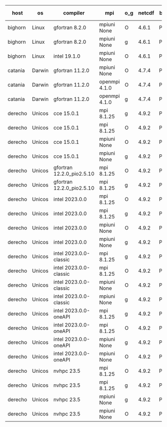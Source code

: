 

| host     | os       | compiler                              | mpi                      | o_g        | netcdf        | build       | u_pass          | u_fail          | s_pass            | s_fail            | e_pass             | e_fail             | nuopc_pass       | nuopc_fail       | artifacts link          |
|----------|----------|---------------------------------------|--------------------------|------------|---------------|-------------|-----------------|-----------------|-------------------|-------------------|--------------------|--------------------|------------------|------------------|-------------------------|
| bighorn | Linux | gfortran 8.2.0 | mpiuni None  | O | 4.6.1  | PASS | 12424 | 0 | 8 | 0 | 44 | 0 | None | None | <a href="https://github.com/esmf-org/esmf-test-artifacts/tree/1d583ece17ff4974343effeff4b4ef890e04fced/fix_iso_c_binding/gfortran/8.2.0/O/mpiuni/None" target="_blank">1d583ec</a> | 
| bighorn | Linux | gfortran 8.2.0 | mpiuni None  | g | 4.6.1  | PASS | 12424 | 0 | 8 | 0 | 44 | 0 | None | None | <a href="https://github.com/esmf-org/esmf-test-artifacts/tree/44ab8be867a4694f26ffa066a00b13c053f0ef79/fix_iso_c_binding/gfortran/8.2.0/g/mpiuni/None" target="_blank">44ab8be</a> | 
| bighorn | Linux | intel 19.1.0 | mpiuni None  | O | 4.6.1  | PASS | 12424 | 0 | 8 | 0 | 44 | 0 | None | None | <a href="https://github.com/esmf-org/esmf-test-artifacts/tree/6592b5cd3f54fefa0084cee4f9dbbd9e906c4b74/fix_iso_c_binding/intel/19.1.0/O/mpiuni/None" target="_blank">6592b5c</a> | 
| catania | Darwin | gfortran 11.2.0 | mpiuni None  | O | 4.7.4  | PASS | 12424 | 0 | 8 | 0 | 44 | 0 | None | None | <a href="https://github.com/esmf-org/esmf-test-artifacts/tree/b580bea7caf10428bd6ca8b48b84cd055629a4af/fix_iso_c_binding/gfortran/11.2.0/O/mpiuni/None" target="_blank">b580bea</a> | 
| catania | Darwin | gfortran 11.2.0 | openmpi 4.1.0  | O | 4.7.4  | PASS | 14089 | 3 | 49 | 0 | 81 | 0 | 47 | 0 | <a href="https://github.com/esmf-org/esmf-test-artifacts/tree/e41b3bfb4658bb1167f148a87cd2afd6440447ea/fix_iso_c_binding/gfortran/11.2.0/O/openmpi/4.1.0" target="_blank">e41b3bf</a> | 
| catania | Darwin | gfortran 11.2.0 | openmpi 4.1.0  | g | 4.7.4  | PASS | 14089 | 3 | 49 | 0 | 81 | 0 | 47 | 0 | <a href="https://github.com/esmf-org/esmf-test-artifacts/tree/6b767b98ae4a707ac977fe3a8c8f87d952360c83/fix_iso_c_binding/gfortran/11.2.0/g/openmpi/4.1.0" target="_blank">6b767b9</a> | 
| derecho | Unicos | cce 15.0.1 | mpi 8.1.25  | g | 4.9.2  | PASS | 14016 | 76 | 49 | 0 | 81 | 0 | 47 | 0 | <a href="https://github.com/esmf-org/esmf-test-artifacts/tree/44ccb98bbedef39346efe0c36065053af5492f9a/fix_iso_c_binding/cce/15.0.1/g/mpi/8.1.25" target="_blank">44ccb98</a> | 
| derecho | Unicos | cce 15.0.1 | mpi 8.1.25  | O | 4.9.2  | PASS | 14013 | 79 | 49 | 0 | 81 | 0 | 47 | 0 | <a href="https://github.com/esmf-org/esmf-test-artifacts/tree/53ccaf6980bb88e3d229c24c17a3bcfc1055fa19/fix_iso_c_binding/cce/15.0.1/O/mpi/8.1.25" target="_blank">53ccaf6</a> | 
| derecho | Unicos | cce 15.0.1 | mpiuni None  | O | 4.9.2  | PASS | 12346 | 78 | 8 | 0 | 44 | 0 | None | None | <a href="https://github.com/esmf-org/esmf-test-artifacts/tree/c4f4d2eafd5bcdb37ef02051291221a2c42f30d7/fix_iso_c_binding/cce/15.0.1/O/mpiuni/None" target="_blank">c4f4d2e</a> | 
| derecho | Unicos | cce 15.0.1 | mpiuni None  | g | 4.9.2  | PASS | 12348 | 76 | 8 | 0 | 44 | 0 | None | None | <a href="https://github.com/esmf-org/esmf-test-artifacts/tree/95ee897750f78c014bbcb76742bb333fd157ba11/fix_iso_c_binding/cce/15.0.1/g/mpiuni/None" target="_blank">95ee897</a> | 
| derecho | Unicos | gfortran 12.2.0_pio2.5.10 | mpi 8.1.25  | O | 4.9.2  | PASS | 14092 | 0 | 49 | 0 | 81 | 0 | 47 | 0 | <a href="https://github.com/esmf-org/esmf-test-artifacts/tree/9347599778cdf8e881d8b29f61f8e5f694f2ea00/fix_iso_c_binding/gfortran/12.2.0_pio2.5.10/O/mpi/8.1.25" target="_blank">9347599</a> | 
| derecho | Unicos | gfortran 12.2.0_pio2.5.10 | mpi 8.1.25  | g | 4.9.2  | PASS | 14092 | 0 | 49 | 0 | 81 | 0 | 47 | 0 | <a href="https://github.com/esmf-org/esmf-test-artifacts/tree/82de0566f2802eaa6a2dc2ad33914265e58c8433/fix_iso_c_binding/gfortran/12.2.0_pio2.5.10/g/mpi/8.1.25" target="_blank">82de056</a> | 
| derecho | Unicos | intel 2023.0.0 | mpi 8.1.25  | O | 4.9.2  | PASS | 14092 | 0 | 49 | 0 | 81 | 0 | 47 | 0 | <a href="https://github.com/esmf-org/esmf-test-artifacts/tree/a23d2b84ff6712cada1a9c4cb26a091501ef287a/fix_iso_c_binding/intel/2023.0.0/O/mpi/8.1.25" target="_blank">a23d2b8</a> | 
| derecho | Unicos | intel 2023.0.0 | mpi 8.1.25  | g | 4.9.2  | PASS | 14092 | 0 | 49 | 0 | 81 | 0 | 47 | 0 | <a href="https://github.com/esmf-org/esmf-test-artifacts/tree/a1d20d0cd5081dde93ab3d075f3333d615e82c4f/fix_iso_c_binding/intel/2023.0.0/g/mpi/8.1.25" target="_blank">a1d20d0</a> | 
| derecho | Unicos | intel 2023.0.0 | mpiuni None  | O | 4.9.2  | PASS | 12424 | 0 | 8 | 0 | 44 | 0 | None | None | <a href="https://github.com/esmf-org/esmf-test-artifacts/tree/135b21fc86c23b0d8e7ce1c5669cf10cfa92bec7/fix_iso_c_binding/intel/2023.0.0/O/mpiuni/None" target="_blank">135b21f</a> | 
| derecho | Unicos | intel 2023.0.0 | mpiuni None  | g | 4.9.2  | PASS | 12424 | 0 | 8 | 0 | 44 | 0 | None | None | <a href="https://github.com/esmf-org/esmf-test-artifacts/tree/9ce47d00f453c1c88010aa7c156dbdc634b651b5/fix_iso_c_binding/intel/2023.0.0/g/mpiuni/None" target="_blank">9ce47d0</a> | 
| derecho | Unicos | intel 2023.0.0-classic | mpi 8.1.25  | g | 4.9.2  | PASS | 14092 | 0 | 49 | 0 | 81 | 0 | 47 | 0 | <a href="https://github.com/esmf-org/esmf-test-artifacts/tree/b344efd7b3ba85aebd3168c1db65dd9543311118/fix_iso_c_binding/intel/2023.0.0-classic/g/mpi/8.1.25" target="_blank">b344efd</a> | 
| derecho | Unicos | intel 2023.0.0-classic | mpi 8.1.25  | O | 4.9.2  | PASS | 14092 | 0 | 49 | 0 | 81 | 0 | 47 | 0 | <a href="https://github.com/esmf-org/esmf-test-artifacts/tree/92c5dc41df6f8b3cbb4b34429d66984f31d2375c/fix_iso_c_binding/intel/2023.0.0-classic/O/mpi/8.1.25" target="_blank">92c5dc4</a> | 
| derecho | Unicos | intel 2023.0.0-classic | mpiuni None  | O | 4.9.2  | PASS | 12424 | 0 | 8 | 0 | 44 | 0 | None | None | <a href="https://github.com/esmf-org/esmf-test-artifacts/tree/15453a0b80792eaf5fcf0bb091cb119766d542d8/fix_iso_c_binding/intel/2023.0.0-classic/O/mpiuni/None" target="_blank">15453a0</a> | 
| derecho | Unicos | intel 2023.0.0-classic | mpiuni None  | g | 4.9.2  | PASS | 12424 | 0 | 8 | 0 | 44 | 0 | None | None | <a href="https://github.com/esmf-org/esmf-test-artifacts/tree/ef6f830513cd3f032bae0ef2c39b854b3e5eb872/fix_iso_c_binding/intel/2023.0.0-classic/g/mpiuni/None" target="_blank">ef6f830</a> | 
| derecho | Unicos | intel 2023.0.0-oneAPI | mpi 8.1.25  | g | 4.9.2  | PASS | 14092 | 0 | 49 | 0 | 81 | 0 | 37 | 10 | <a href="https://github.com/esmf-org/esmf-test-artifacts/tree/caef2a2f8e5cae193c43346d41503610396fff14/fix_iso_c_binding/intel/2023.0.0-oneAPI/g/mpi/8.1.25" target="_blank">caef2a2</a> | 
| derecho | Unicos | intel 2023.0.0-oneAPI | mpi 8.1.25  | O | 4.9.2  | PASS | 14092 | 0 | 48 | 1 | 81 | 0 | 37 | 10 | <a href="https://github.com/esmf-org/esmf-test-artifacts/tree/2e6ee903a098ee8f6c411ba4aac4433863b0803b/fix_iso_c_binding/intel/2023.0.0-oneAPI/O/mpi/8.1.25" target="_blank">2e6ee90</a> | 
| derecho | Unicos | intel 2023.0.0-oneAPI | mpiuni None  | g | 4.9.2  | PASS | 12424 | 0 | 8 | 0 | 44 | 0 | None | None | <a href="https://github.com/esmf-org/esmf-test-artifacts/tree/21737ccaf15f840012576d5f0c8da5e07d6d42e2/fix_iso_c_binding/intel/2023.0.0-oneAPI/g/mpiuni/None" target="_blank">21737cc</a> | 
| derecho | Unicos | intel 2023.0.0-oneAPI | mpiuni None  | O | 4.9.2  | PASS | 12424 | 0 | 8 | 0 | 44 | 0 | None | None | <a href="https://github.com/esmf-org/esmf-test-artifacts/tree/b049885f83046ee818e9e9ee61eb2d752aca870d/fix_iso_c_binding/intel/2023.0.0-oneAPI/O/mpiuni/None" target="_blank">b049885</a> | 
| derecho | Unicos | nvhpc 23.5 | mpi 8.1.25  | O | 4.9.2  | PASS | 14092 | 0 | 49 | 0 | 81 | 0 | 47 | 0 | <a href="https://github.com/esmf-org/esmf-test-artifacts/tree/0a5c5e416f1b9bf2f5e6b5e18fd85cca26887243/fix_iso_c_binding/nvhpc/23.5/O/mpi/8.1.25" target="_blank">0a5c5e4</a> | 
| derecho | Unicos | nvhpc 23.5 | mpi 8.1.25  | g | 4.9.2  | PASS | 14092 | 0 | 49 | 0 | 81 | 0 | 47 | 0 | <a href="https://github.com/esmf-org/esmf-test-artifacts/tree/8d740120e149fe7710dfa177feb82c93886873b3/fix_iso_c_binding/nvhpc/23.5/g/mpi/8.1.25" target="_blank">8d74012</a> | 
| derecho | Unicos | nvhpc 23.5 | mpiuni None  | g | 4.9.2  | PASS | 12424 | 0 | 8 | 0 | 44 | 0 | None | None | <a href="https://github.com/esmf-org/esmf-test-artifacts/tree/96ccc25b91d1c16b49b8e50ffcbff94d22c71d3f/fix_iso_c_binding/nvhpc/23.5/g/mpiuni/None" target="_blank">96ccc25</a> | 
| derecho | Unicos | nvhpc 23.5 | mpiuni None  | O | 4.9.2  | PASS | 12424 | 0 | 8 | 0 | 44 | 0 | None | None | <a href="https://github.com/esmf-org/esmf-test-artifacts/tree/9c5e34f05774c64e830d652ad45f70509849df74/fix_iso_c_binding/nvhpc/23.5/O/mpiuni/None" target="_blank">9c5e34f</a> | 
